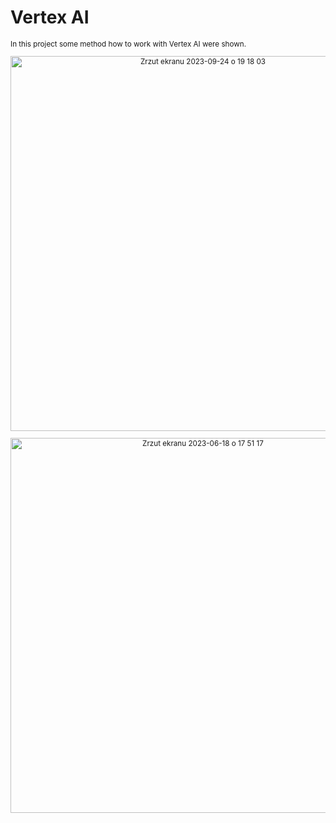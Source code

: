 # Vertex AI

<sub/>
In this project some method how to work with Vertex AI were shown.



<p align="center">
<img width="600" alt="Zrzut ekranu 2023-09-24 o 19 18 03" src="https://github.com/eda6767/Vertex_AI/assets/102791467/cb69806c-0b10-4681-a899-e6f1dc3088f5">
</p>

<p align="center">
<img width="600" alt="Zrzut ekranu 2023-06-18 o 17 51 17" src="https://github.com/eda6767/Vertex_AI/assets/102791467/f2f630d2-617f-42d1-8d05-cbe9e883df76">
</p>
